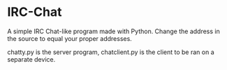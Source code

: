 # IRC-Chat
A simple IRC Chat-like program made with Python.
Change the address in the source to equal your proper addresses.

chatty.py is the server program,
chatclient.py is the client to be ran on a separate device.
